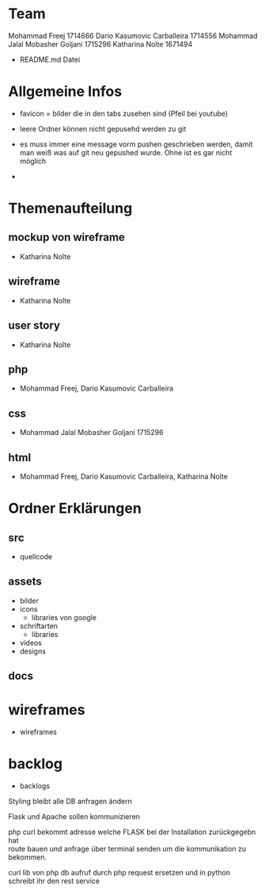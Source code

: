 # Team
Mohammad Freej 1714666
Dario Kasumovic Carballeira 1714556
Mohammad Jalal Mobasher Goljani 1715296 
Katharina Nolte 1671494


- README.md Datei
  


# Allgemeine Infos 
- favicon = bilder die in den tabs zusehen sind (Pfeil bei youtube)
- leere Ordner können nicht gepusehd werden zu git 
- es muss immer eine message vorm pushen geschrieben werden, damit man weiß was auf git neu gepushed wurde. Ohne ist es gar nicht möglich




- 
# Themenaufteilung


## mockup von wireframe
- Katharina Nolte 
## wireframe 
- Katharina Nolte
## user story
- Katharina Nolte
## php
- Mohammad Freej, Dario Kasumovic Carballeira
## css
- Mohammad Jalal Mobasher Goljani 1715296 
## html 
- Mohammad Freej, Dario Kasumovic Carballeira, Katharina Nolte


## 

# Ordner Erklärungen

## src
- quellcode 

## assets
- bilder
- icons 
  - libraries von google
- schriftarten
  - libraries 
- videos
- designs

## docs
# wireframes
- wireframes
# backlog
- backlogs
  




Styling bleibt 
alle DB anfragen ändern

Flask und Apache sollen kommunizieren 

php curl bekommt adresse welche FLASK bei der Installation zurückgegebn hat  
route bauen und anfrage über terminal senden um die kommunikation zu bekommen. 


curl lib von php 
db aufruf durch php request ersetzen 
und in python schreibt ihr den rest service
